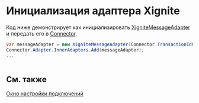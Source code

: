 # Инициализация адаптера Xignite

Код ниже демонстрирует как инициализировать [XigniteMessageAdapter](../api/StockSharp.Xignite.XigniteMessageAdapter.html) и передать его в [Connector](../api/StockSharp.Algo.Connector.html).

```cs
var messageAdapter = new XigniteMessageAdapter(Connector.TransactionIdGenerator);
Connector.Adapter.InnerAdapters.Add(messageAdapter);
...	
							
```

## См. также

[Окно настройки подключений](API_UI_ConnectorWindow.md)
